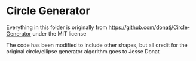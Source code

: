 # Circle Generator

Everything in this folder is originally from https://github.com/donatj/Circle-Generator under the MIT license

The code has been modified to include other shapes, but all credit for the original circle/ellipse generator algorithm goes to Jesse Donat